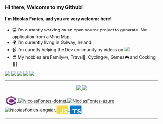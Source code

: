 ### Hi there, Welcome to my Github! 
#### I'm Nicolas Fontes, and you are very welcome here!

- 💻 I’m currently working on an open source project to generate .Net application from a Mind Map.
- 🌍 I’m currently living in Galway, Ireland.
- 📹 I'm curretly helping the Dev community by videos on <a href="https://www.youtube.com/c/NicolasFontes" target="_blank"><img src="https://img.shields.io/badge/YouTube-FF0000?style=for-the-badge&logo=youtube&logoColor=white" target="_blank"></a>
- 😎 My hobbies are Family👪, Travel🛫, Cycling🚲, Games🎮 and Cooking👨‍🍳

<div>
  <a href="https://www.youtube.com/c/NicolasFontes" target="_blank"><img src="https://img.shields.io/badge/YouTube-FF0000?style=for-the-badge&logo=youtube&logoColor=white" target="_blank"></a>
  <a href="https://instagram.com/nicolasribeirofontes" target="_blank"><img src="https://img.shields.io/badge/-Instagram-%23E4405F?style=for-the-badge&logo=instagram&logoColor=white" target="_blank"></a>
    <a href="https://www.instagram.com/dotnetdevbr/" target="_blank"><img src="https://img.shields.io/badge/-Instagram-%23E4405F?style=for-the-badge&logo=instagram&logoColor=white" target="_blank"></a>
  <a href = "mailto:nicolas.rfontes@outlook.com"><img src="https://img.shields.io/badge/-Gmail-%23333?style=for-the-badge&logo=gmail&logoColor=white" target="_blank"></a>
  <a href="https://www.linkedin.com/in/nicolasfontes/" target="_blank"><img src="https://img.shields.io/badge/-LinkedIn-%230077B5?style=for-the-badge&logo=linkedin&logoColor=white" target="_blank"></a> 
</div>

<hr/>

<div align="center">
  <a href="https://github.com/nicolasribeirofontes?tab=repositories">
  <img height="180em" src="https://github-readme-stats.vercel.app/api?username=nicolasribeirofontes&show_icons=true&theme=dark&include_all_commits=true&count_private=true"/>
  <img height="180em" src="https://github-readme-stats.vercel.app/api/top-langs/?username=nicolasribeirofontes&layout=compact&langs_count=7&theme=dark"/>
</div>
 
<div style="display: inline_block"><br>
  <img align="center" alt="NicolasFontes-Csharp" height="30" width="40" src="https://raw.githubusercontent.com/devicons/devicon/master/icons/csharp/csharp-original.svg">
  <img align="center" alt="NicolasFontes-dotnet" height="30" width="40" src="https://cdn.jsdelivr.net/gh/devicons/devicon/icons/dotnetcore/dotnetcore-original.svg">
  <img align="center" alt="NicolasFontes-azure" height="30" width="40" src="https://cdn.jsdelivr.net/gh/devicons/devicon/icons/azure/azure-original-wordmark.svg" />
  <img align="center" alt="NicolasFontes-angular" height="30" width="40" src="https://cdn.jsdelivr.net/gh/devicons/devicon/icons/angularjs/angularjs-original.svg">
  <img align="center" alt="NicolasFontes-javascript" height="30" width="40" src="https://raw.githubusercontent.com/devicons/devicon/master/icons/javascript/javascript-plain.svg">
  <img align="center" alt="NicolasFontes-typescript" height="30" width="40" src="https://raw.githubusercontent.com/devicons/devicon/master/icons/typescript/typescript-plain.svg">
</div>
<hr>
